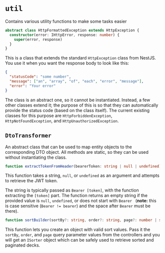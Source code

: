 # ``util``
Contains various utility functions to make some tasks easier

```typescript
abstract class HttpFormattedException extends HttpException {
  constructor(error: IHttpError, response: number) {
    super(error, response)
  }
}
```

This is a class that extends the standard ``HttpException`` class from NestJS. You use it when you want the response body to look like this:
```json
{
  "statusCode": "some number",
  "message": ["an", "array", "of", "each", "error", "message"],
  "error": "Your error"
}
```

The class is an abstract one, so it cannot be instantiated. Instead, a few other classes extend it; the purpose of this is so that they can automatically provide the status code (based on the class itself). The current existing classes for this purpose are ``HttpForbiddenException``, ``HttpNotFoundException``, and ``HttpUnauthorizedException``.

## ``DtoTransformer``
An abstract class that can be used to map entity objects to the corresponding DTO object. All methods are static, so they can be used without instantiating the class.

```typescript
function extractTokenFromHeader(bearerToken: string | null | undefined): string
```
This function takes a string, ``null``, or ``undefined`` as an argument and attempts to retrieve the JWT token.

The string is typically passed as ``Bearer [token]``, with the function extracting the ``[token]`` part. The function returns an empty string if the provided value is ``null``, ``undefined``, or does not start with ``Bearer `` (**note:** this is case sensitive (``Bearer != bearer``) and the space after ``Bearer`` must be there).

```typescript
function sortBuilder(sortBy?: string, order?: string, page?: number | string): ISorter
```

This function lets you create an object with valid sort values. Pass it the ``sortBy``, ``order``, and ``page`` query parameter values from the controllers and you will get an ``ISorter`` object which can be safely used to retrieve sorted and paginated decks.